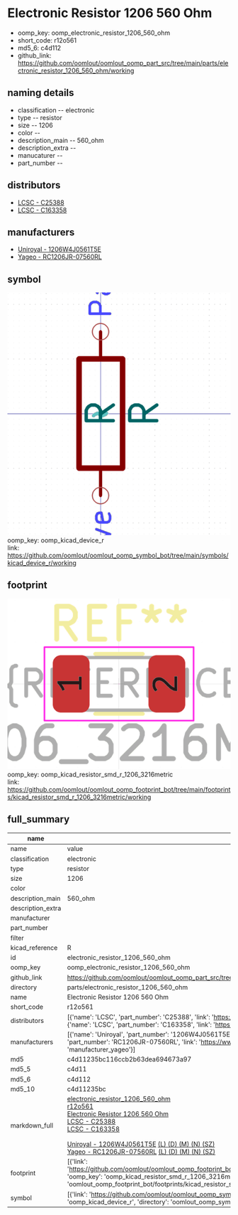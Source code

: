 # Electronic Resistor 1206 560 Ohm

  
* oomp_key: oomp_electronic_resistor_1206_560_ohm 
* short_code: r12o561
* md5_6: c4d112  
* github_link: https://github.com/oomlout/oomlout_oomp_part_src/tree/main/parts/electronic_resistor_1206_560_ohm/working  
## naming details
* classification -- electronic
* type -- resistor
* size -- 1206
* color -- 
* description_main -- 560_ohm
* description_extra -- 
* manucaturer -- 
* part_number -- 

## distributors
* [LCSC - C25388](https://lcsc.com/product-detail/C25388.html)  
* [LCSC - C163358](https://lcsc.com/product-detail/C163358.html)  

## manufacturers
* [Uniroyal - 1206W4J0561T5E]()  
* [Yageo - RC1206JR-07560RL](https://www.yageo.com/en/Chart/Download/pdf/RC1206JR-07560RL)  

## symbol

![](symbol/0/working/working_600.png)  
oomp_key: oomp_kicad_device_r  
link: https://github.com/oomlout/oomlout_oomp_symbol_bot/tree/main/symbols/kicad_device_r/working  

## footprint

![](footprint/0/working/working_600.png)  
oomp_key: oomp_kicad_resistor_smd_r_1206_3216metric  
link: https://github.com/oomlout/oomlout_oomp_footprint_bot/tree/main/footprints/kicad_resistor_smd_r_1206_3216metric/working  

## full_summary
| name | value | 
| --- | --- | 
| name | value | 
| classification | electronic | 
| type | resistor | 
| size | 1206 | 
| color |  | 
| description_main | 560_ohm | 
| description_extra |  | 
| manufacturer |  | 
| part_number |  | 
| filter |  | 
| kicad_reference | R | 
| id | electronic_resistor_1206_560_ohm | 
| oomp_key | oomp_electronic_resistor_1206_560_ohm | 
| github_link | https://github.com/oomlout/oomlout_oomp_part_src/tree/main/parts/electronic_resistor_1206_560_ohm/working | 
| directory | parts/electronic_resistor_1206_560_ohm | 
| name | Electronic Resistor 1206 560 Ohm | 
| short_code | r12o561 | 
| distributors | [{'name': 'LCSC', 'part_number': 'C25388', 'link': 'https://lcsc.com/product-detail/C25388.html', 'id': 'distributor_lcsc'}, {'name': 'LCSC', 'part_number': 'C163358', 'link': 'https://lcsc.com/product-detail/C163358.html', 'id': 'distributor_lcsc'}] | 
| manufacturers | [{'name': 'Uniroyal', 'part_number': '1206W4J0561T5E', 'link': '', 'id': 'manufacturer_uniroyal'}, {'name': 'Yageo', 'part_number': 'RC1206JR-07560RL', 'link': 'https://www.yageo.com/en/Chart/Download/pdf/RC1206JR-07560RL', 'id': 'manufacturer_yageo'}] | 
| md5 | c4d11235bc116ccb2b63dea694673a97 | 
| md5_5 | c4d11 | 
| md5_6 | c4d112 | 
| md5_10 | c4d11235bc | 
| markdown_full | [electronic_resistor_1206_560_ohm](https://github.com/oomlout/oomlout_oomp_part_src/tree/main/parts/electronic_resistor_1206_560_ohm/working)<br>[r12o561](https://github.com/oomlout/oomlout_oomp_part_src/tree/main/parts/electronic_resistor_1206_560_ohm/working)<br>[Electronic Resistor 1206 560 Ohm](https://github.com/oomlout/oomlout_oomp_part_src/tree/main/parts/electronic_resistor_1206_560_ohm/working)<br>[LCSC - C25388<br>](https://lcsc.com/product-detail/C25388.html)[LCSC - C163358<br>](https://lcsc.com/product-detail/C163358.html)<br>[Uniroyal - 1206W4J0561T5E]() [(L)  ](https://www.lcsc.com/search?q=1206W4J0561T5E)[(D)  ](https://www.digikey.com/en/products?keywords=1206W4J0561T5E)[(M)  ](https://www.mouser.com/Search/Refine?Keyword=1206W4J0561T5E)[(N)  ](https://www.newark.com/search?st=1206W4J0561T5E)[(SZ)  ](https://so.szlcsc.com/global.html?k=1206W4J0561T5E)<br>[Yageo - RC1206JR-07560RL](https://www.yageo.com/en/Chart/Download/pdf/RC1206JR-07560RL) [(L)  ](https://www.lcsc.com/search?q=RC1206JR-07560RL)[(D)  ](https://www.digikey.com/en/products?keywords=RC1206JR-07560RL)[(M)  ](https://www.mouser.com/Search/Refine?Keyword=RC1206JR-07560RL)[(N)  ](https://www.newark.com/search?st=RC1206JR-07560RL)[(SZ)  ](https://so.szlcsc.com/global.html?k=RC1206JR-07560RL)<br> | 
| footprint | [{'link': 'https://github.com/oomlout/oomlout_oomp_footprint_bot/tree/main/foootprntss/kicad_resistor_smd_r_1206_3216metric', 'oomp_key': 'oomp_kicad_resistor_smd_r_1206_3216metric', 'directory': 'oomlout_oomp_footprint_bot/footprints/kicad_resistor_smd_r_1206_3216metric//working/working.kicad_mod'}] | 
| symbol | [{'link': 'https://github.com/oomlout/oomlout_oomp_symbol_bot/tree/main/symbols/kicad_device_r', 'oomp_key': 'oomp_kicad_device_r', 'directory': 'oomlout_oomp_symbol_bot/symbols/kicad_device_r//working/working.kicad_sym'}] | 
